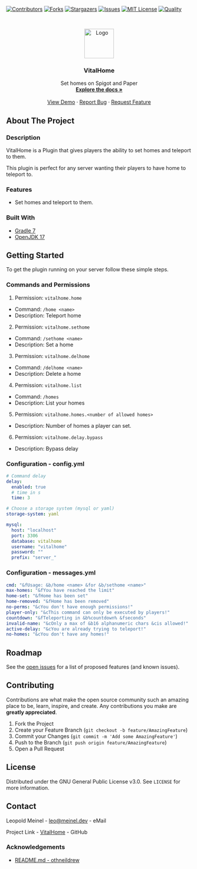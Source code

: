 <!-- PROJECT SHIELDS -->

[![Contributors][contributors-shield]][contributors-url]
[![Forks][forks-shield]][forks-url]
[![Stargazers][stars-shield]][stars-url]
[![Issues][issues-shield]][issues-url]
[![MIT License][license-shield]][license-url]
[![Quality][quality-shield]][quality-url]

<!-- PROJECT LOGO -->
<!--suppress ALL -->
<br />
<p align="center">
  <a href="https://github.com/LeoMeinel/VitalHome">
    <img src="images/logo.png" alt="Logo" width="80" height="80">
  </a>

<h3 align="center">VitalHome</h3>

  <p align="center">
    Set homes on Spigot and Paper
    <br />
    <a href="https://github.com/LeoMeinel/VitalHome"><strong>Explore the docs »</strong></a>
    <br />
    <br />
    <a href="https://github.com/LeoMeinel/VitalHome">View Demo</a>
    ·
    <a href="https://github.com/LeoMeinel/VitalHome/issues">Report Bug</a>
    ·
    <a href="https://github.com/LeoMeinel/VitalHome/issues">Request Feature</a>
  </p>

<!-- ABOUT THE PROJECT -->

## About The Project

### Description

VitalHome is a Plugin that gives players the ability to set homes and teleport to them.

This plugin is perfect for any server wanting their players to have home to teleport to.

### Features

- Set homes and teleport to them.

### Built With

- [Gradle 7](https://docs.gradle.org/7.5.1/release-notes.html)
- [OpenJDK 17](https://openjdk.java.net/projects/jdk/17/)

<!-- GETTING STARTED -->

## Getting Started

To get the plugin running on your server follow these simple steps.

### Commands and Permissions

1. Permission: `vitalhome.home`

- Command: `/home <name>`
- Description: Teleport home

2. Permission: `vitalhome.sethome`

- Command: `/sethome <name>`
- Description: Set a home

3. Permission: `vitalhome.delhome`

- Command: `/delhome <name>`
- Description: Delete a home

4. Permission: `vitalhome.list`

- Command: `/homes`
- Description: List your homes

5. Permission: `vitalhome.homes.<number of allowed homes>`

- Description: Number of homes a player can set.

6. Permission: `vitalhome.delay.bypass`

- Description: Bypass delay

### Configuration - config.yml

```yaml
# Command delay
delay:
  enabled: true
  # time in s
  time: 3

# Choose a storage system (mysql or yaml)
storage-system: yaml

mysql:
  host: "localhost"
  port: 3306
  database: vitalhome
  username: "vitalhome"
  password: ""
  prefix: "server_"
```

### Configuration - messages.yml

```yaml
cmd: "&fUsage: &b/home <name> &for &b/sethome <name>"
max-homes: "&fYou have reached the limit"
home-set: "&fHome has been set"
home-removed: "&fHome has been removed"
no-perms: "&cYou don't have enough permissions!"
player-only: "&cThis command can only be executed by players!"
countdown: "&fTeleporting in &b%countdown% &fseconds"
invalid-name: "&cOnly a max of &b16 alphanumeric chars &cis allowed!"
active-delay: "&cYou are already trying to teleport!"
no-homes: "&cYou don't have any homes!"
```

<!-- ROADMAP -->

## Roadmap

See the [open issues](https://github.com/LeoMeinel/VitalHome/issues) for a list of proposed features (and known
issues).

<!-- CONTRIBUTING -->

## Contributing

Contributions are what make the open source community such an amazing place to be, learn, inspire, and create. Any
contributions you make are **greatly appreciated**.

1. Fork the Project
2. Create your Feature Branch (`git checkout -b feature/AmazingFeature`)
3. Commit your Changes (`git commit -m 'Add some AmazingFeature'`)
4. Push to the Branch (`git push origin feature/AmazingFeature`)
5. Open a Pull Request

<!-- LICENSE -->

## License

Distributed under the GNU General Public License v3.0. See `LICENSE` for more information.

<!-- CONTACT -->

## Contact

Leopold Meinel - [leo@meinel.dev](mailto:leo@meinel.dev) - eMail

Project Link - [VitalHome](https://github.com/LeoMeinel/VitalHome) - GitHub

<!-- ACKNOWLEDGEMENTS -->

### Acknowledgements

- [README.md - othneildrew](https://github.com/othneildrew/Best-README-Template)

<!-- MARKDOWN LINKS & IMAGES -->

[contributors-shield]: https://img.shields.io/github/contributors-anon/LeoMeinel/VitalHome?style=for-the-badge
[contributors-url]: https://github.com/LeoMeinel/VitalHome/graphs/contributors
[forks-shield]: https://img.shields.io/github/forks/LeoMeinel/VitalHome?label=Forks&style=for-the-badge
[forks-url]: https://github.com/LeoMeinel/VitalHome/network/members
[stars-shield]: https://img.shields.io/github/stars/LeoMeinel/VitalHome?style=for-the-badge
[stars-url]: https://github.com/LeoMeinel/VitalHome/stargazers
[issues-shield]: https://img.shields.io/github/issues/LeoMeinel/VitalHome?style=for-the-badge
[issues-url]: https://github.com/LeoMeinel/VitalHome/issues
[license-shield]: https://img.shields.io/github/license/LeoMeinel/VitalHome?style=for-the-badge
[license-url]: https://github.com/LeoMeinel/VitalHome/blob/main/LICENSE
[quality-shield]: https://img.shields.io/codefactor/grade/github/LeoMeinel/VitalHome?style=for-the-badge
[quality-url]: https://www.codefactor.io/repository/github/LeoMeinel/VitalHome
